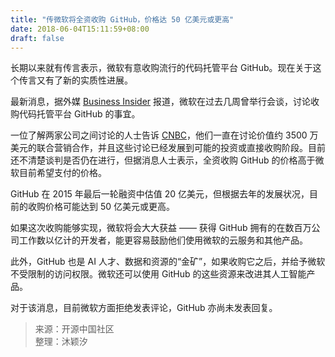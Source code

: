 ```yaml
---
title: "传微软将全资收购 GitHub，价格达 50 亿美元或更高"
date: 2018-06-04T15:11:59+08:00
draft: false
---
```


长期以来就有传言表示，微软有意收购流行的代码托管平台 GitHub。现在关于这个传言又有了新的实质性进展。
<!--more-->

最新消息，据外媒 [Business Insider](http://www.businessinsider.com/2-billion-startup-github-could-be-for-sale-microsoft-2018-5) 报道，微软在过去几周曾举行会谈，讨论收购代码托管平台 GitHub 的事宜。

一位了解两家公司之间讨论的人士告诉 [CNBC](https://www.cnbc.com/2018/06/01/microsoft--github-acquisition-talks-resume.html)，他们一直在讨论价值约 3500 万美元的联合营销合作，并且这些讨论已经发展到可能的投资或直接收购阶段。目前还不清楚谈判是否仍在进行，但据消息人士表示，全资收购 GitHub 的价格高于微软目前希望支付的价格。

GitHub 在 2015 年最后一轮融资中估值 20 亿美元，但根据去年的发展状况，目前的收购价格可能达到 50 亿美元或更高。

如果这次收购能够实现，微软将会大大获益 —— 获得 GitHub 拥有的在数百万公司工作数以亿计的开发者，能更容易鼓励他们使用微软的云服务和其他产品。

此外，GitHub 也是 AI 人才、数据和资源的“金矿”，如果收购它之后，并给予微软不受限制的访问权限。微软还可以使用 GitHub 的这些资源来改进其人工智能产品。

对于该消息，目前微软方面拒绝发表评论，GitHub 亦尚未发表回复。

> 来源：开源中国社区  
> 整理：沐颖汐
